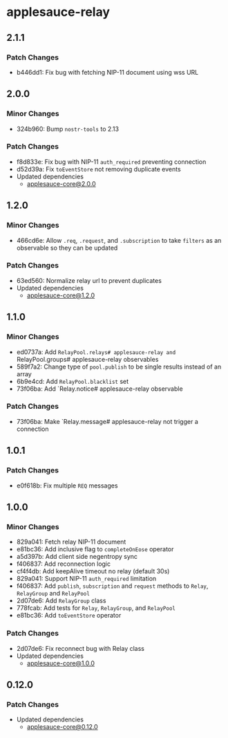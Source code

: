 # applesauce-relay

## 2.1.1

### Patch Changes

- b446dd1: Fix bug with fetching NIP-11 document using wss URL

## 2.0.0

### Minor Changes

- 324b960: Bump `nostr-tools` to 2.13

### Patch Changes

- f8d833e: Fix bug with NIP-11 `auth_required` preventing connection
- d52d39a: Fix `toEventStore` not removing duplicate events
- Updated dependencies
  - applesauce-core@2.0.0

## 1.2.0

### Minor Changes

- 466cd6e: Allow `.req`, `.request`, and `.subscription` to take `filters` as an observable so they can be updated

### Patch Changes

- 63ed560: Normalize relay url to prevent duplicates
- Updated dependencies
  - applesauce-core@1.2.0

## 1.1.0

### Minor Changes

- ed0737a: Add `RelayPool.relays# applesauce-relay and `RelayPool.groups# applesauce-relay observables
- 589f7a2: Change type of `pool.publish` to be single results instead of an array
- 6b9e4cd: Add `RelayPool.blacklist` set
- 73f06ba: Add `Relay.notice# applesauce-relay observable

### Patch Changes

- 73f06ba: Make `Relay.message# applesauce-relay not trigger a connection

## 1.0.1

### Patch Changes

- e0f618b: Fix multiple `REQ` messages

## 1.0.0

### Minor Changes

- 829a041: Fetch relay NIP-11 document
- e81bc36: Add inclusive flag to `completeOnEose` operator
- a5d397b: Add client side negentropy sync
- f406837: Add reconnection logic
- cf4f4db: Add keepAlive timeout no relay (default 30s)
- 829a041: Support NIP-11 `auth_required` limitation
- f406837: Add `publish`, `subscription` and `request` methods to `Relay`, `RelayGroup` and `RelayPool`
- 2d07de6: Add `RelayGroup` class
- 778fcab: Add tests for `Relay`, `RelayGroup`, and `RelayPool`
- e81bc36: Add `toEventStore` operator

### Patch Changes

- 2d07de6: Fix reconnect bug with Relay class
- Updated dependencies
  - applesauce-core@1.0.0

## 0.12.0

### Patch Changes

- Updated dependencies
  - applesauce-core@0.12.0
